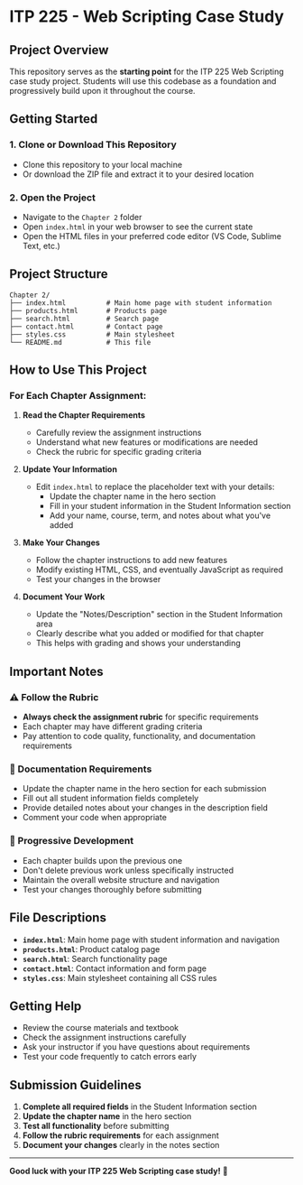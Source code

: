 # ITP 225 - Web Scripting Case Study

## Project Overview

This repository serves as the **starting point** for the ITP 225 Web Scripting case study project. Students will use this codebase as a foundation and progressively build upon it throughout the course.

## Getting Started

### 1. Clone or Download This Repository

- Clone this repository to your local machine
- Or download the ZIP file and extract it to your desired location

### 2. Open the Project

- Navigate to the `Chapter 2` folder
- Open `index.html` in your web browser to see the current state
- Open the HTML files in your preferred code editor (VS Code, Sublime Text, etc.)

## Project Structure

```
Chapter 2/
├── index.html          # Main home page with student information
├── products.html       # Products page
├── search.html         # Search page
├── contact.html        # Contact page
├── styles.css          # Main stylesheet
└── README.md           # This file
```

## How to Use This Project

### For Each Chapter Assignment:

1. **Read the Chapter Requirements**

   - Carefully review the assignment instructions
   - Understand what new features or modifications are needed
   - Check the rubric for specific grading criteria

2. **Update Your Information**

   - Edit `index.html` to replace the placeholder text with your details:
     - Update the chapter name in the hero section
     - Fill in your student information in the Student Information section
     - Add your name, course, term, and notes about what you've added

3. **Make Your Changes**

   - Follow the chapter instructions to add new features
   - Modify existing HTML, CSS, and eventually JavaScript as required
   - Test your changes in the browser

4. **Document Your Work**
   - Update the "Notes/Description" section in the Student Information area
   - Clearly describe what you added or modified for that chapter
   - This helps with grading and shows your understanding

## Important Notes

### ⚠️ Follow the Rubric

- **Always check the assignment rubric** for specific requirements
- Each chapter may have different grading criteria
- Pay attention to code quality, functionality, and documentation requirements

### 📝 Documentation Requirements

- Update the chapter name in the hero section for each submission
- Fill out all student information fields completely
- Provide detailed notes about your changes in the description field
- Comment your code when appropriate

### 🔄 Progressive Development

- Each chapter builds upon the previous one
- Don't delete previous work unless specifically instructed
- Maintain the overall website structure and navigation
- Test your changes thoroughly before submitting

## File Descriptions

- **`index.html`**: Main home page with student information and navigation
- **`products.html`**: Product catalog page
- **`search.html`**: Search functionality page
- **`contact.html`**: Contact information and form page
- **`styles.css`**: Main stylesheet containing all CSS rules

## Getting Help

- Review the course materials and textbook
- Check the assignment instructions carefully
- Ask your instructor if you have questions about requirements
- Test your code frequently to catch errors early

## Submission Guidelines

1. **Complete all required fields** in the Student Information section
2. **Update the chapter name** in the hero section
3. **Test all functionality** before submitting
4. **Follow the rubric requirements** for each assignment
5. **Document your changes** clearly in the notes section

---

**Good luck with your ITP 225 Web Scripting case study!** 🚀
